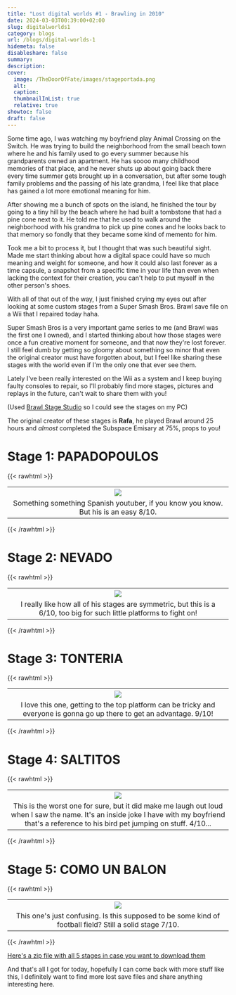 ```yaml
---
title: "Lost digital worlds #1 - Brawling in 2010"
date: 2024-03-03T00:39:00+02:00
slug: digitalworlds1
category: blogs
url: /blogs/digital-worlds-1
hidemeta: false
disableshare: false
summary:
description:
cover:
  image: /TheDoorOfFate/images/stageportada.png
  alt:
  caption:
  thumbnailInList: true
  relative: true
showtoc: false
draft: false
---
```


Some time ago, I was watching my boyfriend play Animal Crossing on the Switch.
He was trying to build the neighborhood from the small beach town where he and his family used to go every summer because his grandparents owned an apartment. He has soooo many childhood memories of that place, and he never shuts up about going back there every time summer gets brought up in a conversation, but after some tough family problems and the passing of his late grandma, I feel like that place has gained a lot more emotional meaning for him.

After showing me a bunch of spots on the island, he finished the tour by going to a tiny hill by the beach where he had built a tombstone that had a pine cone next to it. He told me that he used to walk around the neighborhood with his grandma to pick up pine cones and he looks back to that memory so fondly that they became some kind of memento for him.

Took me a bit to process it, but I thought that was such beautiful sight. Made me start thinking about how a digital space could have so much meaning and weight for someone, and how it could also last forever as a time capsule, a snapshot from a specific time in your life than even when lacking the context for their creation, you can't help to put myself in the other person's shoes.

With all of that out of the way, I just finished crying my eyes out after looking at some custom stages from a Super Smash Bros. Brawl save file on a Wii that I repaired today haha.

Super Smash Bros is a very important game series to me (and Brawl was the first one I owned), and I started thinking about how those stages were once a fun creative moment for someone, and that now they're lost forever. I still feel dumb by getting so gloomy about something so minor that even the original creator must have forgotten about, but I feel like sharing these stages with the world even if I'm the only one that ever see them.

Lately I've been really interested on the Wii as a system and I keep buying faulty consoles to repair, so I'll probably find more stages, pictures and replays in the future, can't wait to share them with you!

(Used [Brawl Stage Studio](https://www.gamebrew.org/wiki/Super_Smash_Bros._Brawl_Stage_Studio_Wii#External_links) so I could see the stages on my PC)

The original creator of these stages is **Rafa**, he played Brawl around 25 hours and _almost_ completed the Subspace Emisary at 75%, props to you!

# Stage 1: PAPADOPOULOS

{{< rawhtml >}}
<center>
<table>
  <tr>
    <th><img src="stage1.png"</th>
  </tr>
  <tr>
    <td colspan="2" style="text-align: center">
    Something something Spanish youtuber, if you know you know. But his is an easy 8/10.
    </td>
  </tr>
</table>
</center>
{{< /rawhtml >}}


# Stage 2: NEVADO

{{< rawhtml >}}
<table>
  <tr>
    <th><img src="stage2.png"</th>
  </tr>
  <tr>
    <td colspan="2" style="text-align: center">
    I really like how all of his stages are symmetric, but this is a 6/10, too big for such little platforms to fight on!
    </td>
  </tr>
</table>
{{< /rawhtml >}}

# Stage 3: TONTERIA

{{< rawhtml >}}
<table>
  <tr>
    <th><img src="stage3.png"</th>
  </tr>
  <tr>
    <td colspan="2" style="text-align: center">
    I love this one, getting to the top platform can be tricky and everyone is gonna go up there to get an advantage. 9/10!
    </td>
  </tr>
</table>
{{< /rawhtml >}}

# Stage 4: SALTITOS

{{< rawhtml >}}
<table>
  <tr>
    <th><img src="stage4.png"</th>
  </tr>
  <tr>
    <td colspan="2" style="text-align: center">
    This is the worst one for sure, but it did make me laugh out loud when I saw the name. It's an inside joke I have with my boyfriend that's a reference to his bird pet jumping on stuff. 4/10...
    </td>
  </tr>
</table>
{{< /rawhtml >}}

# Stage 5: COMO UN BALON

{{< rawhtml >}}
<table>
  <tr>
    <th><img src="stage5.png"</th>
  </tr>
  <tr>
    <td colspan="2" style="text-align: center">
    This one's just confusing. Is this supposed to be some kind of football field? Still a solid stage 7/10.
    </td>
  </tr>
</table>
{{< /rawhtml >}}

[Here's a zip file with all 5 stages in case you want to download them](RafaBrawlStages.zip)

And that's all I got for today, hopefully I can come back with more stuff like this, I definitely want to find more lost save files and share anything interesting here. 
